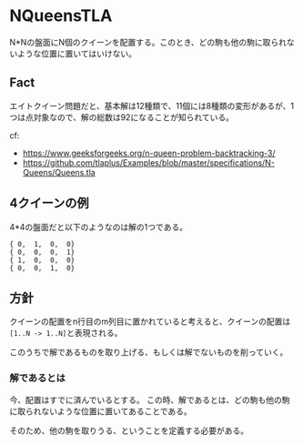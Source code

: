 # NQueensTLA

N*Nの盤面にN個のクイーンを配置する。このとき、どの駒も他の駒に取られないような位置に置いてはいけない。

## Fact

エイトクイーン問題だと、基本解は12種類で、11個には8種類の変形があるが、1つは点対象なので、解の総数は92になることが知られている。

cf:
- https://www.geeksforgeeks.org/n-queen-problem-backtracking-3/
- https://github.com/tlaplus/Examples/blob/master/specifications/N-Queens/Queens.tla

## 4クイーンの例

4*4の盤面だと以下のようなのは解の1つである。

```
{ 0,  1,  0,  0}
{ 0,  0,  0,  1}
{ 1,  0,  0,  0}
{ 0,  0,  1,  0}
```

## 方針

クイーンの配置をn行目のm列目に置かれていると考えると、クイーンの配置は`[1..N -> 1..N]`と表現される。

このうちで解であるものを取り上げる、もしくは解でないものを削っていく。

### 解であるとは

今、配置はすでに済んでいるとする。
この時、解であるとは、どの駒も他の駒に取られないような位置に置いてあることである。

そのため、他の駒を取りうる、ということを定義する必要がある。
